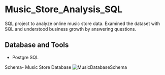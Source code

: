 # Music_Store_Analysis_SQL
SQL project to analyze online music store data. Examined the dataset with SQL and understood business growth by answering questions.

## Database and Tools
* Postgre SQL

Schema- Music Store Database 
![MusicDatabaseSchema](https://user-images.githubusercontent.com/112153548/213707717-bfc9f479-52d9-407b-99e1-e94db7ae10a3.png)
